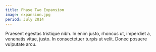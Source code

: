 ```yaml
---
title: Phase Two Expansion
image: expansion.jpg
period: July 2014
---
```

Praesent egestas tristique nibh. In enim justo, rhoncus ut, imperdiet a, venenatis vitae, justo. In consectetuer turpis ut velit. Donec posuere vulputate arcu.

